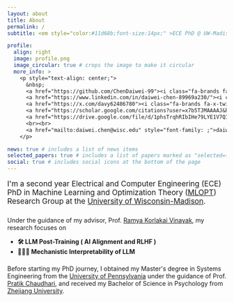 ```yaml
---
layout: about
title: About
permalink: /
subtitle: <em style="color:#11d68b;font-size:14px;" >ECE PhD @ UW-Madison, focus on AI research.</em>

profile:
  align: right
  image: profile.png
  image_circular: true # crops the image to make it circular
  more_info: > 
    <p style="text-align: center;">
      &nbsp;
      <a href="https://github.com/ChenDaiwei-99"><i class="fa-brands fa-github fa-2x"></i></a>&nbsp;
      <a href="https://www.linkedin.com/in/daiwei-chen-89969a230/"><i class="fa-brands fa-linkedin fa-2x"></i></a>&nbsp;
      <a href="https://x.com/davy62486780"><i class="fa-brands fa-x-twitter fa-2x"></i></a>&nbsp;
      <a href="https://scholar.google.com/citations?user=x7b5TJMAAAAJ&hl=en"><i class="fa-brands fa-google-scholar  fa-2x"></i></a>&nbsp;
      <a href="https://drive.google.com/file/d/1phsTrqhRIbIHe79LYE1V7QImtrwEkQE4/view?usp=sharing"><i class="fa-regular fa-file-pdf  fa-2x"></i></i></a>&nbsp;
      <br><br>
      <a href="mailto:daiwei.chen@wisc.edu" style="font-family: ;">daiwei.chen@wisc.edu</a>&nbsp;
    </p>

news: true # includes a list of news items
selected_papers: true # includes a list of papers marked as "selected={true}"
social: true # includes social icons at the bottom of the page
---
```

<p style="font-size: 17px;">
I'm a second year Electrical and Computer Engineering (ECE) PhD in Machine Learning and Optimization Theory (<a href="https://mlopt.ece.wisc.edu" target="_blank">MLOPT</a>) Research Group at the <a href="https://www.wisc.edu" target="_blank">University of Wisconsin-Madison</a>. 
<br> <hr style="border: none; height: 1px; background-color: transparent; margin: 0.5em;">
Under the guidance of my advisor, Prof. <a href="https://ramyakv.github.io/index.html" target="_blank">Ramya Korlakai Vinayak</a>, my research focuses on
<ul>
    <li><strong>🛠️ LLM Post-Training ( AI Alignment and RLHF )</strong></li>
    <li><strong>🕵🏻‍♂️ Mechanistic Interpretability of LLM</strong></li>
</ul>
<hr style="border: none; height: 1px; background-color: transparent; margin: 0.5em;">
Before starting my PhD journey, I obtained my Master's degree in Systems Engineering from the <a href="https://www.upenn.edu" target="_blank">University of Pennsylvania</a> under the guidance of Prof. <a href="https://pratikac.github.io" target="_blank">Pratik Chaudhari</a>, and received my Bachelor of Science in Psychology from <a href="https://www.zju.edu.cn/english/" target="_blank">Zhejiang University</a>.
<br> <hr style="border: none; height: 1px; background-color: transparent; margin: 0.5em;">
</p>

<!-- <p style="text-align: center;">
  <a href="https://github.com/ChenDaiwei-99"><i class="fa-brands fa-github fa-2x"></i></a>&nbsp;
  <a href="mailto:daiwei.chen@wisc.edu"><i class="fa fa-at fa-2x"></i></a>&nbsp;
  <a href="https://www.linkedin.com/in/daiwei-chen-89969a230/"><i class="fa-brands fa-linkedin fa-2x"></i></a>&nbsp;
  <a href="https://x.com/davy62486780"><i class="fa-brands fa-x-twitter fa-2x"></i></a>
</p> -->


